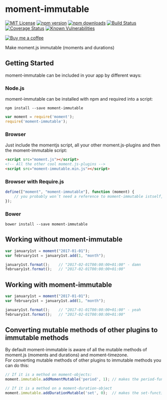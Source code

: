 # moment-immutable
[![MIT License][license-image]][license-url] 
[![npm version][npm-image]][npm-url]
[![npm downloads][downloads-image]][npm-url]
[![Build Status][azure-pipeline-image]][azure-pipeline-url]
[![Coverage Status][coveralls-image]][coveralls-url]
[![Known Vulnerabilities][snyk-image]][snyk-url]

[![Buy me a coffee][buy-me-a-coffee-image]][buy-me-a-coffee-url]

Make moment.js immutable (moments and durations)

## Getting Started
moment-immutable can be included in your app by different ways:

### Node.js
moment-immutable can be installed with npm and required into a script:
```
npm install --save moment-immutable
```
```js
var moment = require('moment');
require('moment-immutable');
```


### Browser
Just include the momentjs script, all your other moment.js-plugins and then the moment-immutable script:
```html
<script src="moment.js"></script>
<!-- All the other cool moment.js-plugins -->
<script src="moment-immutable.min.js"></script>
```

### Browser with Require.js
```js
define(["moment", "moment-immutable"], function (moment) {
    // you probably won´t need a reference to moment-immutable istself, so include it last
});
```

### Bower
```
bower install --save moment-immutable
```

## Working without moment-immutable

```js
var january1st = moment("2017-01-01");
var february1st = january1st.add(1, "month");

january1st.format();    // "2017-02-01T00:00:00+01:00" - damn
february1st.format();   // "2017-02-01T00:00:00+01:00"
```

## Working with moment-immutable
```js
var january1st = moment("2017-01-01");
var february1st = january1st.add(1, "month");

january1st.format();    // "2017-01-01T00:00:00+01:00" - yeah
february1st.format();   // "2017-02-01T00:00:00+01:00"
```

## Converting mutable methods of other plugins to immutable methods
By default moment-immutable is aware of all the mutable methods of moment.js (moments and durations) and moment-timezone.  
For converting mutable methods of other plugins to immutable methods you can do this:
```js
// If it is a method on moment-objects:
moment.immutable.addMomentMutable('period', 1); // makes the period-function immutable if it has at least 1 parameter

// If it is a method on a moment-duration-object
moment.immutable.addDurationMutable('set', 0);  // makes the set-function immutable
```

[license-image]: https://img.shields.io/badge/license-MIT-blue.svg?style=flat
[license-url]: LICENSE

[npm-image]: https://badge.fury.io/js/moment-immutable.svg
[npm-url]: https://www.npmjs.com/package/moment-immutable

[downloads-image]: https://img.shields.io/npm/dt/moment-immutable.svg

[coveralls-image]: https://coveralls.io/repos/github/smartin85/moment-immutable/badge.svg
[coveralls-url]: https://coveralls.io/github/smartin85/moment-immutable

[snyk-image]: https://snyk.io/test/github/smartin85/moment-immutable/badge.svg
[snyk-url]: https://snyk.io/test/github/smartin85/moment-immutable

[azure-pipeline-image]: https://dev.azure.com/smartin85/moment-immutable/_apis/build/status/smartin85.moment-immutable?branchName=master
[azure-pipeline-url]: https://dev.azure.com/smartin85/moment-immutable/_build/latest?definitionId=2&branchName=master

[buy-me-a-coffee-image]: https://www.buymeacoffee.com/assets/img/custom_images/yellow_img.png
[buy-me-a-coffee-url]: https://www.buymeacoffee.com/smartin